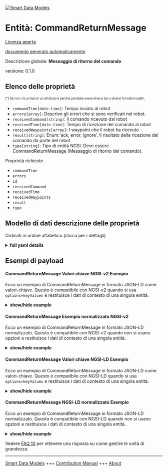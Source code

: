 <!-- 10-Header -->    
[![Smart Data Models](https://smartdatamodels.org/wp-content/uploads/2022/01/SmartDataModels_logo.png "Logo")](https://smartdatamodels.org)    
Entità: CommandReturnMessage    
============================<!-- /10-Header -->    
<!-- 15-License -->    
[Licenza aperta](https://github.com/smart-data-models//dataModel.AutonomousMobileRobot/blob/master/CommandReturnMessage/LICENSE.md)    
[documento generato automaticamente](https://docs.google.com/presentation/d/e/2PACX-1vTs-Ng5dIAwkg91oTTUdt8ua7woBXhPnwavZ0FxgR8BsAI_Ek3C5q97Nd94HS8KhP-r_quD4H0fgyt3/pub?start=false&loop=false&delayms=3000#slide=id.gb715ace035_0_60)    
<!-- /15-License -->    
<!-- 20-Description -->    
Descrizione globale: **Messaggio di ritorno del comando**    
versione: 0.1.0    
<!-- /20-Description -->    
<!-- 30-PropertiesList -->    
## Elenco delle proprietà    
<sup><sub>[*] Se non c'è un tipo in un attributo è perché potrebbe avere diversi tipi o diversi formati/modelli</sub></sup>.    
- `commandTime[date-time]`: Tempo inviato al robot  - `errors[array]`: Descrive gli errori che si sono verificati nel robot.  - `receivedCommand[string]`: Il comando ricevuto dal robot  - `receivedTime[date-time]`: Tempo di ricezione del comando al robot  - `receivedWaypoints[array]`: I waypoint che il robot ha ricevuto  - `result[string]`: Enum:'ack, error, ignore'. Il risultato della ricezione del comando da parte del robot  - `type[string]`: Tipo di entità NGSI. Deve essere CommandReturnMessage (Messaggio di ritorno del comando).  <!-- /30-PropertiesList -->    
<!-- 35-RequiredProperties -->    
Proprietà richieste    
- `commandTime`  - `errors`  - `id`  - `receivedCommand`  - `receivedTime`  - `receivedWaypoints`  - `result`  - `type`  <!-- /35-RequiredProperties -->    
<!-- 40-RequiredProperties -->    
<!-- /40-RequiredProperties -->    
<!-- 50-DataModelHeader -->    
## Modello di dati descrizione delle proprietà    
Ordinati in ordine alfabetico (clicca per i dettagli)    
<!-- /50-DataModelHeader -->    
<!-- 60-ModelYaml -->    
<details><summary><strong>full yaml details</strong></summary>      
```yaml    
CommandReturnMessage:      
  description: Command return message      
  properties:      
    commandTime:      
      description: Sent time to the robot      
      format: date-time      
      type: string      
      x-ngsi:      
        type: Property      
    errors:      
      description: Describes the errors that occurred in the robot      
      items:      
        type: string      
      type: array      
      x-ngsi:      
        type: Property      
    receivedCommand:      
      description: The command which the robot received      
      type: string      
      x-ngsi:      
        type: Property      
    receivedTime:      
      description: Command received time to the robot      
      format: date-time      
      type: string      
      x-ngsi:      
        type: Property      
    receivedWaypoints:      
      description: The waypoints which the robot received      
      items:      
        additionalProperties: false      
        properties:      
          geographicPoint:      
            additionalProperties: true      
            description: Point in geographic coordinates      
            properties:      
              altitude:      
                default: 0.0      
                description: Simple coordinate of a point      
                type: number      
                x-ngsi:      
                  type: Property      
              latitude:      
                allOf:      
                  - default: 0.0      
                    description: Simple coordinate of a point      
                    type: number      
                    x-ngsi:      
                      type: Property      
                  - maximum: 90      
                    minimum: -90      
              longitude:      
                allOf:      
                  - default: 0.0      
                    description: Simple coordinate of a point      
                    type: number      
                    x-ngsi:      
                      type: Property      
                  - maximum: 180      
                    minimum: -180      
            required:      
              - latitude      
              - longitude      
              - altitude      
            type: object      
            x-ngsi:      
              type: Property      
          mapId:      
            description: Map ID      
            type: string      
            x-ngsi:      
              type: Property      
          orientation2D:      
            additionalProperties: true      
            description: 2D Angle of an element      
            properties:      
              theta:      
                default: 0.0      
                description: Simple measurement of an angle      
                type: number      
                x-ngsi:      
                  type: Property      
            required:      
              - theta      
            type: object      
            x-ngsi:      
              type: Property      
          orientation3D:      
            additionalProperties: true      
            description: 3D Angles of an element      
            properties:      
              pitch:      
                default: 0.0      
                description: Simple measurement of an angle      
                type: number      
                x-ngsi:      
                  type: Property      
              roll:      
                default: 0.0      
                description: Simple measurement of an angle      
                type: number      
                x-ngsi:      
                  type: Property      
              yaw:      
                default: 0.0      
                description: Simple measurement of an angle      
                type: number      
                x-ngsi:      
                  type: Property      
            required:      
              - roll      
              - pitch      
              - yaw      
            type: object      
            x-ngsi:      
              type: Property      
          point2D:      
            additionalProperties: true      
            description: Point in 2D as a two simple coordinates x and y      
            properties:      
              x:      
                default: 0.0      
                description: Simple coordinate of a point      
                type: number      
                x-ngsi:      
                  type: Property      
              y:      
                default: 0.0      
                description: Simple coordinate of a point      
                type: number      
                x-ngsi:      
                  type: Property      
            required:      
              - x      
              - y      
            type: object      
            x-ngsi:      
              type: Property      
          point3D:      
            additionalProperties: true      
            description: 'Point in 3D as a three simple coordinates x, y and z'      
            properties:      
              x:      
                default: 0.0      
                description: Simple coordinate of a point      
                type: number      
                x-ngsi:      
                  type: Property      
              y:      
                default: 0.0      
                description: Simple coordinate of a point      
                type: number      
                x-ngsi:      
                  type: Property      
              z:      
                default: 0.0      
                description: Simple coordinate of a point      
                type: number      
                x-ngsi:      
                  type: Property      
            required:      
              - x      
              - y      
              - z      
            type: object      
            x-ngsi:      
              type: Property      
          speed:      
            description: 'Robot speed between coordinates of waypoints[m/s]'      
            type: number      
            x-ngsi:      
              type: Property      
        type: object      
      type: array      
      x-ngsi:      
        type: Property      
    result:      
      description: 'Enum:''ack, error, ignore''. The result of the robot received the command'      
      enum:      
        - ack      
        - ignore      
        - error      
      type: string      
      x-ngsi:      
        type: Property      
    type:      
      description: NGSI Entity type. It has to be CommandReturnMessage      
      enum:      
        - CommandReturnMessage      
      type: string      
      x-ngsi:      
        type: Property      
  required:      
    - id      
    - type      
    - commandTime      
    - receivedTime      
    - receivedCommand      
    - receivedWaypoints      
    - result      
    - errors      
  type: object      
  x-derived-from: ""      
  x-disclaimer: 'Redistribution and use in source and binary forms, with or without modification, are permitted  provided that the license conditions are met. Copyleft (c) 2022 Contributors to Smart Data Models Program'      
  x-license-url: https://github.com/smart-data-models/dataModel.AutonomousMobileRobot/blob/master/CommandReturnMessage/LICENSE.md      
  x-model-schema: https://smart-data-models.github.io/dataModel.AutonomousMobileRobot/CommandReturnMessage/schema.json      
  x-model-tags: ""      
  x-version: 0.1.0      
```    
</details>      
<!-- /60-ModelYaml -->    
<!-- 70-MiddleNotes -->    
<!-- /70-MiddleNotes -->    
<!-- 80-Examples -->    
## Esempi di payload    
#### CommandReturnMessage Valori chiave NGSI-v2 Esempio    
Ecco un esempio di CommandReturnMessage in formato JSON-LD come valori-chiave. Questo è compatibile con NGSI-v2 quando si usa `options=keyValues` e restituisce i dati di contesto di una singola entità.    
<details><summary><strong>show/hide example</strong></summary>      
```json  
{  
  "id": "Robot:Mega_rover:01",  
  "type": "CommandReturnMessage",  
  "commandTime": "2019-06-07T08:39:42.921+09:00",  
  "receivedTime": "2019-06-07T08:39:40.064+09:00",  
  "receivedCommand": "navi",  
  "receivedWaypoints": [  
    {  
      "point2D": {  
        "x": 0.503,  
        "y": 0.0  
      }  
    },  
    {  
      "point2D": {  
        "x": 3.411,  
        "y": 0.0  
      }  
    },  
    {  
      "point2D": {  
        "x": 3.411,  
        "y": 2.81  
      },  
      "orientation2D": {  
        "theta": 0.0  
      }  
    }  
  ],  
  "result": "ack",  
  "errors": [  
    ""  
  ]  
}  
```  
</details>    
#### CommandReturnMessage Esempio normalizzato NGSI-v2    
Ecco un esempio di CommandReturnMessage in formato JSON-LD normalizzato. Questo è compatibile con NGSI-v2 quando non si usano opzioni e restituisce i dati di contesto di una singola entità.    
<details><summary><strong>show/hide example</strong></summary>      
```json  
{  
  "id": "Robot:Mega_rover:01",  
  "type": "CommandReturnMessage",  
  "commandTime": {  
    "type": "DateTime",  
    "value": "2019-06-07T08:39:42.921+09:00"  
  },  
  "receivedTime": {  
    "type": "DateTime",  
    "value": "2019-06-07T08:39:40.064+09:00"  
  },  
  "receivedCommand": {  
    "type": "Text",  
    "value": "navi"  
  },  
  "receivedWaypoints": {  
    "type": "StructuredValue",  
    "value": [  
      {  
        "point2D": {  
          "x": 0.503,  
          "y": 0.0  
        }  
      },  
      {  
        "point2D": {  
          "x": 3.411,  
          "y": 0.0  
        }  
      },  
      {  
        "point2D": {  
          "x": 3.411,  
          "y": 2.81  
        },  
        "orientation2D": {  
          "theta": 0.0  
        }  
      }  
    ]  
  },  
  "result": {  
    "type": "Text",  
    "value": "ack"  
  },  
  "errors": {  
    "type": "StructuredValue",  
    "value": [  
      ""  
    ]  
  }  
}  
```  
</details>    
#### CommandReturnMessage Valori chiave NGSI-LD Esempio    
Ecco un esempio di CommandReturnMessage in formato JSON-LD come valori-chiave. Questo è compatibile con NGSI-LD quando si usa `options=keyValues` e restituisce i dati di contesto di una singola entità.    
<details><summary><strong>show/hide example</strong></summary>      
```json  
{  
  "id": "urn:ngsi-ld:Robot:Mega_rover:01",  
  "type": "CommandReturnMessage",  
  "commandTime": "2019-06-07T08:39:42.921+09:00",  
  "receivedTime": "2019-06-07T08:39:40.064+09:00",  
  "receivedCommand": "navi",  
  "receivedWaypoints": [  
    {  
      "point2D": {  
        "x": 0.503,  
        "y": 0.0  
      }  
    },  
    {  
      "point2D": {  
        "x": 3.411,  
        "y": 0.0  
      }  
    },  
    {  
      "point2D": {  
        "x": 3.411,  
        "y": 2.81  
      },  
      "orientation2D": {  
        "theta": 0.0  
      }  
    }  
  ],  
  "result": "ack",  
  "errors": [  
    ""  
  ],  
  "@context": [  
    "https://raw.githubusercontent.com/smart-data-models/dataModel.AutonomousMobileRobot/master/context.jsonld"  
  ]  
}  
```  
</details>    
#### CommandReturnMessage NGSI-LD normalizzato Esempio    
Ecco un esempio di CommandReturnMessage in formato JSON-LD normalizzato. Questo è compatibile con NGSI-LD quando non si usano opzioni e restituisce i dati di contesto di una singola entità.    
<details><summary><strong>show/hide example</strong></summary>      
```json  
{  
  "id": "urn:ngsi-ld:Robot:Mega_rover:01",  
  "type": "CommandReturnMessage",  
  "commandTime": {  
    "type": "Property",  
    "value": {  
      "@type": "Date-Time",  
      "@value": "2019-06-07T08:39:42.921+09:00"  
    }  
  },  
  "receivedTime": {  
    "type": "Property",  
    "value": {  
      "@type": "Date-Time",  
      "@value": "2019-06-07T08:39:40.064+09:00"  
    }  
  },  
  "receivedCommand": {  
    "type": "Property",  
    "value": "navi"  
  },  
  "receivedWaypoints": {  
    "type": "Property",  
    "value": [  
      {  
        "point2D": {  
          "x": 0.503,  
          "y": 0.0  
        }  
      },  
      {  
        "point2D": {  
          "x": 3.411,  
          "y": 0.0  
        }  
      },  
      {  
        "point2D": {  
          "x": 3.411,  
          "y": 2.81  
        },  
        "orientation2D": {  
          "theta": 0.0  
        }  
      }  
    ]  
  },  
  "result": {  
    "type": "Property",  
    "value": "ack"  
  },  
  "errors": {  
    "type": "Property",  
    "value": [  
      ""  
    ]  
  },  
  "@context": [  
    "https://raw.githubusercontent.com/smart-data-models/dataModel.AutonomousMobileRobot/master/context.jsonld"  
  ]  
}  
```  
</details><!-- /80-Examples -->    
<!-- 90-FooterNotes -->    
<!-- /90-FooterNotes -->    
<!-- 95-Units -->    
Vedere [FAQ 10](https://smartdatamodels.org/index.php/faqs/) per ottenere una risposta su come gestire le unità di grandezza.    
<!-- /95-Units -->    
<!-- 97-LastFooter -->    
---    
[Smart Data Models](https://smartdatamodels.org) +++ [Contribution Manual](https://bit.ly/contribution_manual) +++ [About](https://bit.ly/Introduction_SDM)<!-- /97-LastFooter -->    
